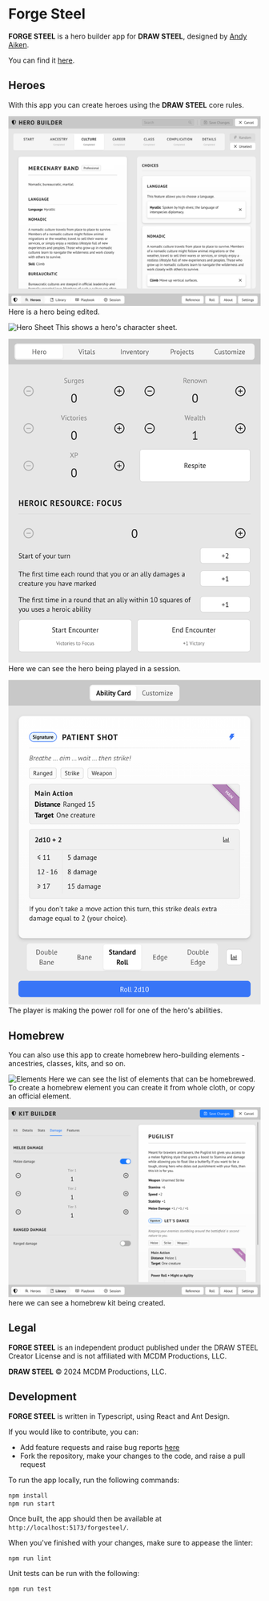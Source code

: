 # Forge Steel

**FORGE STEEL** is a hero builder app for **DRAW STEEL**, designed by [Andy Aiken](mailto:andy.aiken@live.co.uk).

You can find it [here](https://andyaiken.github.io/forgesteel/).

## Heroes

With this app you can create heroes using the **DRAW STEEL** core rules.

![Hero Edit](./src/assets/screenshots/hero-edit.png)
Here is a hero being edited.

![Hero Sheet](./src/assets/screenshots/hero-sheet.png)
This shows a hero's character sheet.

![Hero State](./src/assets/screenshots/hero-state.png)
Here we can see the hero being played in a session.

![Hero Roll](./src/assets/screenshots/hero-roll.png)
The player is making the power roll for one of the hero's abilities.

## Homebrew

You can also use this app to create homebrew hero-building elements - ancestries, classes, kits, and so on.

![Elements](./src/assets/screenshots/elements.png)
Here we can see the list of elements that can be homebrewed. To create a homebrew element you can create it from whole cloth, or copy an official element.

![Homebrew](./src/assets/screenshots/homebrew.png)
here we can see a homebrew kit being created.

## Legal

**FORGE STEEL** is an independent product published under the DRAW STEEL Creator License and is not affiliated with MCDM Productions, LLC.

**DRAW STEEL** © 2024 MCDM Productions, LLC.

## Development

**FORGE STEEL** is written in Typescript, using React and Ant Design.

If you would like to contribute, you can:

* Add feature requests and raise bug reports [here](https://github.com/andyaiken/forgesteel/issues)
* Fork the repository, make your changes to the code, and raise a pull request

To run the app locally, run the following commands:

```
npm install
npm run start
```

Once built, the app should then be available at `http://localhost:5173/forgesteel/`.

When you've finished with your changes, make sure to appease the linter:

```
npm run lint
```

Unit tests can be run with the following:

```
npm run test
```
